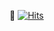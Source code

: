 👋
[![Hits](https://hits.seeyoufarm.com/api/count/incr/badge.svg?url=https%3A%2F%2Fgithub.com%2Fyerimm99&count_bg=%23FF3E8C&title_bg=%23555555&icon=&icon_color=%23E7E7E7&title=hits&edge_flat=false)](https://hits.seeyoufarm.com)

